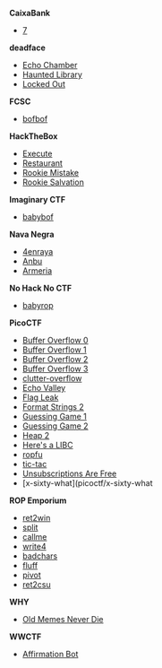 **CaixaBank**

- [7](caixabank/2025/7)


**deadface**

- [Echo Chamber](deadface/2025/echo-chamber)
- [Haunted Library](deadface/2025/haunted-library)
- [Locked Out](deadface/2025/locked-out)


**FCSC**

- [bofbof](fcsc/bofbof)


**HackTheBox**

- [Execute](hackthebox/execute)
- [Restaurant](hackthebox/restaurant)
- [Rookie Mistake](hackthebox/rookie-mistake)
- [Rookie Salvation](hackthebox/rookie-salvation)


**Imaginary CTF**

- [babybof](imaginary-ctf/2025/babybof)


**Nava Negra**

- [4enraya](navaja-negra/2025/4enraya)
- [Anbu](navaja-negra/2025/anbu)
- [Armeria](navaja-negra/2025/armeria)


**No Hack No CTF**

- [babyrop](no-hack-no-ctf/2025/babyrop)


**PicoCTF**

- [Buffer Overflow 0](picoctf/buffer-overflow-0)
- [Buffer Overflow 1](picoctf/buffer-overflow-1)
- [Buffer Overflow 2](picoctf/buffer-overflow-2)
- [Buffer Overflow 3](picoctf/buffer-overflow-3)
- [clutter-overflow](picoctf/clutter-overflow)
- [Echo Valley](picoctf/echo-valley)
- [Flag Leak](picoctf/flag-leak)
- [Format Strings 2](picoctf/format-strings-2)
- [Guessing Game 1](picoctf/guessing-game-1)
- [Guessing Game 2](picoctf/guessing-game-2)
- [Heap 2](picoctf/heap-2)
- [Here's a LIBC](picoctf/heres-a-libc)
- [ropfu](picoctf/ropfu)
- [tic-tac](picoctf/tic-tac)
- [Unsubscriptions Are Free](picoctf/unsubsriptions-are-free)
- [x-sixty-what](picoctf/x-sixty-what


**ROP Emporium**

- [ret2win](rop-emporium/ret2win)
- [split](rop-emporium/split)
- [callme](rop-emporium/callme)
- [write4](rop-emporium/write4)
- [badchars](rop-emporium/badchars)
- [fluff](rop-emporium/fluff)
- [pivot](rop-emporium/pivot)
- [ret2csu](rop-emporium/ret2csu)


**WHY**

- [Old Memes Never Die](why/2025/old-memes-never-die)


**WWCTF**

- [Affirmation Bot](wwctf/2025/affirmation-bot)


